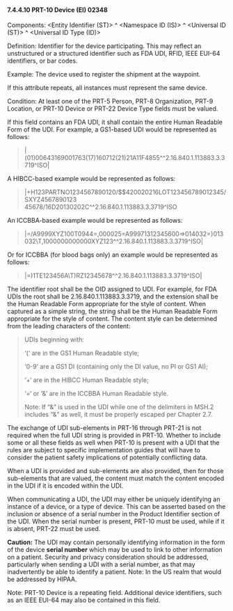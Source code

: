 #### 7.4.4.10 PRT-10 Device (EI) 02348

Components: &lt;Entity Identifier (ST)> ^ &lt;Namespace ID (IS)> ^ &lt;Universal ID (ST)> ^ &lt;Universal ID Type (ID)>

Definition: Identifier for the device participating. This may reflect an unstructured or a structured identifier such as FDA UDI, RFID, IEEE EUI-64 identifiers, or bar codes.

Example: The device used to register the shipment at the waypoint.

If this attribute repeats, all instances must represent the same device.

Condition: At least one of the PRT-5 Person, PRT-8 Organization, PRT-9 Location, or PRT-10 Device or PRT-22 Device Type fields must be valued.

If this field contains an FDA UDI, it shall contain the entire Human Readable Form of the UDI. For example, a GS1-based UDI would be represented as follows:

> |(01)00643169001763(17)160712(21)21A11F4855^^2.16.840.1.113883.3.3719^ISO|

A HIBCC-based example would be represented as follows:

> |+H123PARTNO1234567890120/$$420020216LOT123456789012345/SXYZ4567890123 45678/16D20130202C^^2.16.840.1.113883.3.3719^ISO

An ICCBBA-based example would be represented as follows:

> |=/A9999XYZ100T0944=,000025=A99971312345600=>014032=}013032\T\,1000000000000XYZ123^^2.16.840.1.113883.3.3719^ISO|

Or for ICCBBA (for blood bags only) an example would be represented as follows:

> |=)1TE123456A\T\)RZ12345678^^2.16.840.1.113883.3.3719^ISO|

The identifier root shall be the OID assigned to UDI. For example, for FDA UDIs the root shall be 2.16.840.1.113883.3.3719, and the extension shall be the Human Readable Form appropriate for the style of content. When captured as a simple string, the string shall be the Human Readable Form appropriate for the style of content. The content style can be determined from the leading characters of the content:

> UDIs beginning with:
>
> ‘(‘ are in the GS1 Human Readable style;
>
> ‘0-9’ are a GS1 DI (containing only the DI value, no PI or GS1 AI);
>
> ‘+‘ are in the HIBCC Human Readable style;
>
> ‘=‘ or ‘&’ are in the ICCBBA Human Readable style.
>
> Note: If “&” is used in the UDI while one of the delimiters in MSH.2 includes “&” as well, it must be properly escaped per Chapter 2.7.

The exchange of UDI sub-elements in PRT-16 through PRT-21 is not required when the full UDI string is provided in PRT-10. Whether to include some or all these fields as well when PRT-10 is present with a UDI that the rules are subject to specific implementation guides that will have to consider the patient safety implications of potentially conflicting data.

When a UDI is provided and sub-elements are also provided, then for those sub-elements that are valued, the content must match the content encoded in the UDI if it is encoded within the UDI.

When communicating a UDI, the UDI may either be uniquely identifying an instance of a device, or a type of device. This can be asserted based on the inclusion or absence of a serial number in the Product Identifier section of the UDI. When the serial number is present, PRT-10 must be used, while if it is absent, PRT-22 must be used.

**Caution:** The UDI may contain personally identifying information in the form of the device **serial number** which may be used to link to other information on a patient. Security and privacy consideration should be addressed, particularly when sending a UDI with a serial number, as that may inadvertently be able to identify a patient. Note: In the US realm that would be addressed by HIPAA.

Note: PRT-10 Device is a repeating field. Additional device identifiers, such as an IEEE EUI-64 may also be contained in this field.
